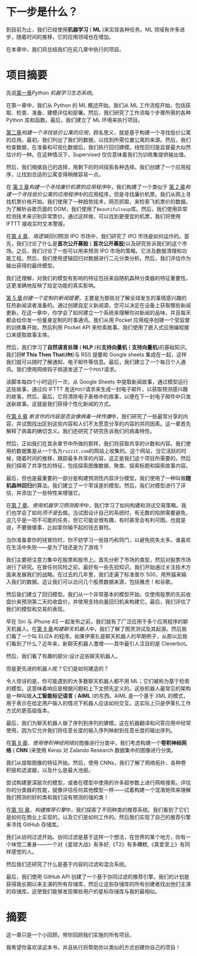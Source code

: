 # 下一步是什么？

到目前为止，我们已经使用**机器学习** ( **ML** )来实现各种任务。ML 领域有许多进步，随着时间的推移，它的应用领域也在增加。

在本章中，我们将总结我们在前几章中执行的项目。

# 项目摘要

先说[第一章](01.html)*Python 机器学习生态系统*。

在第一章中，我们从 Python 的 ML 概述开始。我们从 ML 工作流程开始，包括获取、检查、准备、建模评估和部署。然后，我们研究了工作流每个步骤所需的各种 Python 库和函数。最后，我们建立了 ML 环境来执行项目。

[第二章](02.html)*构建一个寻找低价公寓的应用*，顾名思义，就是基于构建一个寻找低价公寓的应用。最初，我们列出了我们的数据，以找到所需位置公寓的来源。然后，我们检查数据，在准备和可视化数据后，我们执行回归建模。线性回归是监督最大似然估计的一种。在这种情况下，Supervised 仅仅意味着我们为训练集提供输出值。

然后，我们根据自己的选择，用剩下的时间探索各种选择。我们创建了一个应用程序，让找到合适的公寓变得稍微容易一点。

在 [第 3 章](03.html)*构建一个寻找廉价机票的应用程序*中，我们构建了一个类似于 [第 2 章](02.html)*构建一个寻找低价公寓的应用程序*中的应用程序，但是寻找廉价机票。我们从网上寻找机票价格开始。我们使用了一种趋势技术，网页抓取，来检索飞机票价的数据。为了解析谷歌页面的 DOM，我们使用了`Beautifulsoup`库。然后，我们使用异常检测技术来识别异常票价。通过这样做，可以找到更便宜的机票，我们将使用 IFTTT 接收实时文本警报。

在[第 4 章](04.html)、*用逻辑回归*预测 IPO 市场中，我们研究了 IPO 市场是如何运作的。首先，我们讨论了什么是**首次公开募股** ( **首次公开募股**)以及研究告诉我们的这个市场。之后，我们讨论了一些可以用来预测 IPO 市场的策略。它涉及数据清理和功能工程。然后，我们使用逻辑回归对数据进行二元分类分析。然后，我们评估作为输出获得的最终模型。

我们还理解，对我们的模型有影响的特征包括来自随机森林分类器的特征重要性。这更准确地反映了给定功能的真实影响。

[第 5 章](05.html)*创建一个定制的新闻提要*，主要是为那些对了解全球发生的事情感兴趣的狂热新闻读者准备的。通过创建自定义新闻源，您可以决定在设备上获取哪些新闻更新。在这一章中，你学会了如何建立一个系统来理解你对新闻的品味，并且每天都会给你发一份量身定制的时事通讯。我们从用 Pocket 应用程序创建一个受监督的训练集开始，然后利用 Pocket API 来检索故事。我们使用了嵌入式应用编程接口来提取故事主体。

然后，我们学习了**自然语言处理** ( **NLP** )和**支持向量机** ( **支持向量机**)的基础知识。我们将**If This Then That**(**iftt**)与 RSS 提要和 Google sheets 集成在一起，这样我们就可以随时了解通知、电子邮件等信息。最后，我们建立了一个每日个人通讯。我们使用网络钩子频道发送了一个`POST`请求。

该脚本每四个小时运行一次，从 Google Sheets 中提取新闻故事，通过模型运行这些故事，通过向 IFTTT 发送`POST`请求来生成一封电子邮件，以获取预测感兴趣的故事，然后，最后，它将清除电子表格中的故事，以便在下一封电子邮件中只发送新故事。这就是我们获得个性化新闻的方式。

在[第 6 章](06.html) *断言你的内容是否会像病毒一样传播*中，我们研究了一些最常分享的内容，并试图找出区别这些内容和人们不太愿意分享的内容的共同因素。这一章首先解释了病毒的确切含义。我们还研究了研究告诉我们的病毒特性。

然后，正如我们在其余章节中所做的那样，我们将获取共享的计数和内容。我们使用的数据集是从一个名为`ruzzit.com`的网站上收集的。这个网站，当它活跃的时候，随着时间的推移，跟踪最多共享的内容，这正是我们这个项目所需要的。然后我们探索了共享性的特征，包括探索图像数据、聚类、探索标题和探索故事内容。

最后，但也是最重要的一部分是构建预测性内容评分模型。我们使用了一种叫做**随机森林回归**的算法。我们建立了一个零误差的模型。然后，我们对模型进行了评估，并添加了一些特性来增强它。

在[第 7 章](07.html)、*使用机器学习预测股市*中，我们学习了如何构建和测试交易策略。我们也学会了如何*而不是*去做。当试图设计自己的系统时，有无数的陷阱需要避免，这几乎是一项不可能的任务，但它可能会很有趣，有时甚至会有利可图。也就是说，不要做傻事，比如拿你输不起的钱去冒险。

当你准备拿你的钱冒险时，你不妨学习一些技巧和窍门，以避免损失太多。谁喜欢在生活中失败——是为了钱还是为了游戏？

我们主要把注意力集中在股票和股市上。首先分析了市场的类型，然后对股票市场进行了研究。在冒任何风险之前，最好有一些先验知识。我们开始通过关注技术方面来发展我们的战略。在过去的几年里，我们走遍了标准普尔 500，用熊猫来输入我们的数据。这让我们可以访问几个股票数据来源，包括雅虎！和谷歌。

然后我们建立了回归模型。我们从一个非常基本的模型开始，仅使用股票的先前收盘价来预测第二天的收盘价，并使用支持向量回归机来构建它。最后，我们评估了我们的模型和交易的表现。

早在 Siri 与 iPhone 4S 一起发布之前，我们就有了广泛应用于多个应用程序的聊天机器人。在[第 9 章](09.html)*构建聊天机器人*中，我们了解了图灵测试及其起源。然后我们看了一个叫 ELIZA 的程序。如果伊莱扎是聊天机器人的早期例子，从那以后我们看到了什么？近年来，新聊天机器人激增——其中最引人注目的是 Cleverbot。

然后，我们看了有趣的部分:设计这些聊天机器人。

但是更先进的机器人呢？它们是如何建造的？

令人惊讶的是，你可能遇到的大多数聊天机器人都不用 ML；它们被称为基于检索的模型。这意味着响应是根据问题和上下文预先定义的。这些机器人最常见的架构是一种叫做**人工智能标记语言** ( **AIML** )的东西。AIML 是一个基于 XML 的模式，用于表示在给定用户输入的情况下机器人应该如何交互。这实际上只是伊莱扎工作方式的更高级版本。

最后，我们为聊天机器人做了序列到序列的建模。这在机器翻译和问答应用中经常使用，因为它允许我们将任意长度的输入序列映射到任意长度的输出序列。

在[第 8 章](08.html)、*使用卷积神经网络*对图像进行分类中，我们考虑构建一个**卷积神经网络** ( **CNN** )来使用 Keras 对 Zalando Research 数据集中的图像进行分类。

我们从提取图像的特征开始。然后，使用 CNNs，我们了解了网络拓扑、各种卷积层和滤波器，以及什么是最大池层。

尝试构建更深层次的模型，或者在模型中使用的许多超参数上进行网格搜索。评估你的分类器的性能，就像评估任何其他模型一样——试着构建一个混淆矩阵来理解我们预测的好的类和我们没有预测的强的类！

在[第 10 章](10.html)、*构建推荐引擎*中，我们探索了不同种类的推荐系统。我们看到了它们是如何在商业上实现的，以及它们是如何工作的。然后我们实现了自己的推荐引擎来寻找 GitHub 存储库。

我们从协同过滤开始。协同过滤是基于这样一个想法，在世界的某个地方，你有一个味觉二重身——一个对《星球大战》有多好,《T2》有多糟糕,《真爱至上》有同样感觉的人。

然后我们还研究了什么是基于内容的过滤和混合系统。

最后，我们使用 GitHub API 创建了一个基于协同过滤的推荐引擎。我们的计划是获得我长期以来主演的所有存储库，然后让这些存储库的所有创建者找出他们主演的存储库。这使我们能够发现哪些用户的星标存储库与我的最相似。

# 摘要

这一章只是一个小回顾，带你回顾我们实施的所有项目。

我希望你喜欢读这本书，并且执行将帮助你以类似的方式创建你自己的项目！